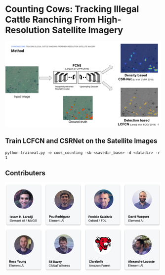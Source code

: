 # Counting Cows: Tracking Illegal Cattle Ranching From High-Resolution Satellite Imagery

![](results/cows.png)

## Train LCFCN and CSRNet on the Satellite Images

```
python trainval.py -e cows_counting -sb <savedir_base> -d <datadir> -r 1
```


## Contributers

![](results/contributers.png)

